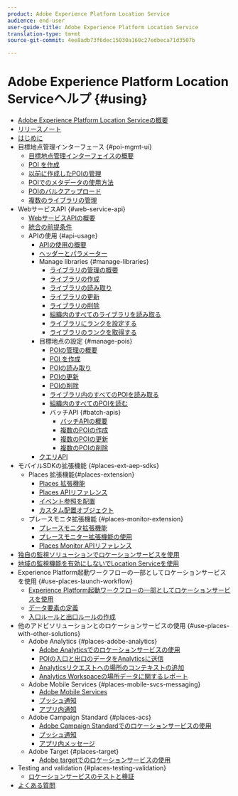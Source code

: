 ```yaml
---
product: Adobe Experience Platform Location Service
audience: end-user
user-guide-title: Adobe Experience Platform Location Service
translation-type: tm+mt
source-git-commit: 4ee8adb73f6dec15030a160c27edbeca71d3507b

---
```



# Adobe Experience Platform Location Serviceヘルプ {#using}

+ [Adobe Experience Platform Location Serviceの概要](home.md)
+ [リリースノート](release-notes.md)
+ [はじめに](getting-started.md)
+ 目標地点管理インターフェース {#poi-mgmt-ui}
   + [目標地点管理インターフェイスの概要](poi-mgmt-ui/poi-mgmt-ui-overview.md)
   + [POI を作成](poi-mgmt-ui/create-a-poi-ui.md)
   + [以前に作成したPOIの管理](poi-mgmt-ui/managing-pois-in-the-places-ui.md)
   + [POIでのメタデータの使用方法](poi-mgmt-ui/metadata-with-pois.md)
   + [POIのバルクアップロード](poi-mgmt-ui/bulk-upload-pois.md)
   + [複数のライブラリの管理](poi-mgmt-ui/manage-libraries-in-the-places-ui.md)
+ WebサービスAPI {#web-service-api}
   + [WebサービスAPIの概要](web-service-api/places-web-services.md)
   + [統合の前提条件](web-service-api/adobe-i-o-integration.md)
   + APIの使用 {#api-usage}
      + [APIの使用の概要](web-service-api/api-usage/api-usage-overview.md)
      + [ヘッダーとパラメーター](web-service-api/api-usage/headers-and-parameters.md)
      + Manage libraries {#manage-libraries}
         + [ライブラリの管理の概要](web-service-api/api-usage/manage-libraries/manage-libraries.md)
         + [ライブラリの作成](web-service-api/api-usage/manage-libraries/create-a-library.md)
         + [ライブラリの読み取り](web-service-api/api-usage/manage-libraries/read-a-library.md)
         + [ライブラリの更新](web-service-api/api-usage/manage-libraries/update-a-library.md)
         + [ライブラリの削除](web-service-api/api-usage/manage-libraries/delete-a-library.md)
         + [組織内のすべてのライブラリを読み取る](web-service-api/api-usage/manage-libraries/read-all-libraries-in-your-organization.md)
         + [ライブラリにランクを設定する](web-service-api/api-usage/manage-libraries/set-a-ran-on-your-libraries.md)
         + [ライブラリのランクを取得する](web-service-api/api-usage/manage-libraries/get-a-librarys-rank.md)
      + 目標地点の設定 {#manage-pois}
         + [POIの管理の概要](web-service-api/api-usage/manage-pois/manage-pois.md)
         + [POI を作成](web-service-api/api-usage/manage-pois/create-a-poi.md)
         + [POIの読み取り](web-service-api/api-usage/manage-pois/read-a-poi.md)
         + [POIの更新](web-service-api/api-usage/manage-pois/update-a-poi.md)
         + [POIの削除](web-service-api/api-usage/manage-pois/delete-a-poi.md)
         + [ライブラリ内のすべてのPOIを読み取る](web-service-api/api-usage/manage-pois/read-all-pois-in-a-library.md)
         + [組織内のすべてのPOIを読む](web-service-api/api-usage/manage-pois/read-all-pois-in-your-organization.md)
         + バッチAPI {#batch-apis}
            + [バッチAPIの概要](web-service-api/api-usage/manage-pois/batch-apis/batch-apis.md)
            + [複数のPOIの作成](web-service-api/api-usage/manage-pois/batch-apis/create-multiple-pois.md)
            + [複数のPOIの更新](web-service-api/api-usage/manage-pois/batch-apis/update-multiple-pois.md)
            + [複数のPOIの削除](web-service-api/api-usage/manage-pois/batch-apis/delete-multiple-pois.md)
      + [クエリAPI](web-service-api/api-usage/query-apis.md)
+ モバイルSDKの拡張機能 {#places-ext-aep-sdks}
   + Places 拡張機能{#places-extension}
      + [Places 拡張機能](places-ext-aep-sdks/places-extension/places-extension.md)
      + [Places APIリファレンス](places-ext-aep-sdks/places-extension/places-api-reference.md)
      + [イベント参照を配置](places-ext-aep-sdks/places-extension/places-event-ref.md)
      + [カスタム配置オブジェクト](places-ext-aep-sdks/places-extension/cust-places-objects.md)
   + プレースモニタ拡張機能 {#places-monitor-extension}
      + [プレースモニタ拡張機能](places-ext-aep-sdks/places-monitor-extension/places-monitor-extension.md)
      + [プレースモニター拡張機能の使用](places-ext-aep-sdks/places-monitor-extension/using-places-monitor-extension.md)
      + [Places Monitor APIリファレンス](places-ext-aep-sdks/places-monitor-extension/places-monitor-api-reference.md)
+ [独自の監視ソリューションでロケーションサービスを使用](using-your-own-monitor.md)
+ [地域の監視機能を有効にしないでLocation Serviceを使用](use-places-without-active-monitoring.md)
+ Experience Platform起動ワークフローの一部としてロケーションサービスを使用 {#use-places-launch-workflow}
   + [Experience Platform起動ワークフローの一部としてロケーションサービスを使用](use-places-launch-workflow/places-launch-workflow.md)
   + [データ要素の定義](use-places-launch-workflow/define-data-elements.md)
   + [入口ルールと出口ルールの作成](use-places-launch-workflow/create-rule-places-property.md)
+ 他のアドビソリューションとのロケーションサービスの使用 {#use-places-with-other-solutions}
   + Adobe Analytics {#places-adobe-analytics}
      + [Adobe Analyticsでのロケーションサービスの使用](use-places-with-other-solutions/places-adobe-analytics/use-places-analytics-overview.md)
      + [POIの入口と出口のデータをAnalyticsに送信](use-places-with-other-solutions/places-adobe-analytics/use-places-adobe-analytics.md)
      + [Analyticsリクエストへの場所のコンテキストの追加](use-places-with-other-solutions/places-adobe-analytics/run-reports-aa-places-data.md)
      + [Analytics Workspaceの場所データに関するレポート](use-places-with-other-solutions/places-adobe-analytics/places-in-workspace.md)
   + Adobe Mobile Services {#places-mobile-svcs-messaging}
      + [Adobe Mobile Services](use-places-with-other-solutions/places-mobile-svcs-for-messaging/use-places-mobie-svcs-messaging.md)
      + [プッシュ通知](use-places-with-other-solutions/places-mobile-svcs-for-messaging/mobile-svcs-messaging-push.md)
      + [アプリ内通知](use-places-with-other-solutions/places-mobile-svcs-for-messaging/mobile-svcs-messaging-inapp.md)
   + Adobe Campaign Standard {#places-acs}
      + [Adobe Campaign Standardでのロケーションサービスの使用](use-places-with-other-solutions/places-acs/places-acs-overview.md)
      + [プッシュ通知](use-places-with-other-solutions/places-acs/places-acs-push-notifications.md)
      + [アプリ内メッセージ](use-places-with-other-solutions/places-acs/places-acs-in-app-messages.md)
   + Adobe Target {#places-target}
      + [Adobe targetでのロケーションサービスの使用](use-places-with-other-solutions/places-target/places-target.md)
+ Testing and validation {#places-testing-validation}
   + [ロケーションサービスのテストと検証](places-testing-validation/test-validate-places.md)
+ [よくある質問](places-faqs.md)
